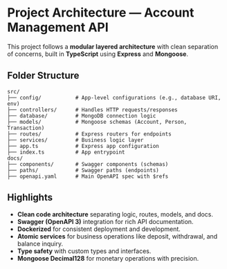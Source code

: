 # Project Architecture — Account Management API

This project follows a **modular layered architecture** with clean separation of concerns, built in **TypeScript** using **Express** and **Mongoose**.

## Folder Structure

```
src/
├── config/           # App-level configurations (e.g., database URI, env)
├── controllers/      # Handles HTTP requests/responses
├── database/         # MongoDB connection logic
├── models/           # Mongoose schemas (Account, Person, Transaction)
├── routes/           # Express routers for endpoints
├── services/         # Business logic layer
├── app.ts            # Express app configuration
├── index.ts          # App entrypoint
docs/
├── components/       # Swagger components (schemas)
├── paths/            # Swagger paths (endpoints)
├── openapi.yaml      # Main OpenAPI spec with $refs
```

## Highlights

- **Clean code architecture** separating logic, routes, models, and docs.
- **Swagger (OpenAPI 3)** integration for rich API documentation.
- **Dockerized** for consistent deployment and development.
- **Atomic services** for business operations like deposit, withdrawal, and balance inquiry.
- **Type safety** with custom types and interfaces.
- **Mongoose Decimal128** for monetary operations with precision.
